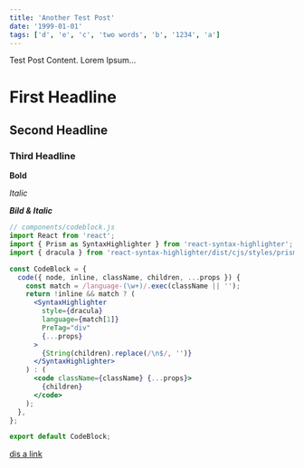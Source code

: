 ```yaml
---
title: 'Another Test Post'
date: '1999-01-01'
tags: ['d', 'e', 'c', 'two words', 'b', '1234', 'a']
---
```


Test Post Content.
Lorem Ipsum...

# First Headline

## Second Headline

### Third Headline

**Bold**

_Italic_

**_Bild & Italic_**

```jsx
// components/codeblock.js
import React from 'react';
import { Prism as SyntaxHighlighter } from 'react-syntax-highlighter';
import { dracula } from 'react-syntax-highlighter/dist/cjs/styles/prism';

const CodeBlock = {
  code({ node, inline, className, children, ...props }) {
    const match = /language-(\w+)/.exec(className || '');
    return !inline && match ? (
      <SyntaxHighlighter
        style={dracula}
        language={match[1]}
        PreTag="div"
        {...props}
      >
        {String(children).replace(/\n$/, '')}
      </SyntaxHighlighter>
    ) : (
      <code className={className} {...props}>
        {children}
      </code>
    );
  },
};

export default CodeBlock;
```

[dis a link](https://www.google.de)
